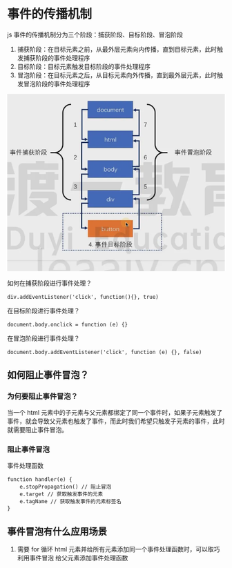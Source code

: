 # 事件的传播机制

js 事件的传播机制分为三个阶段：捕获阶段、目标阶段、冒泡阶段

1.  捕获阶段：在目标元素之前，从最外层元素向内传播，直到目标元素，此时触发捕获阶段的事件处理程序
2.  目标阶段：目标元素触发目标阶段的事件处理程序
3.  冒泡阶段：在目标元素之后，从目标元素向外传播，直到最外层元素，此时触发冒泡阶段的事件处理程序

![img](./img/image.png 'note')

如何在捕获阶段进行事件处理？

```
div.addEventListener('click', function(){}, true)
```

在目标阶段进行事件处理？

```
document.body.onclick = function (e) {}
```

在冒泡阶段进行事件处理？

```
document.body.addEventListener('click', function (e) {}, false)
```

## 如何阻止事件冒泡？

### 为何要阻止事件冒泡？

当一个 html 元素中的子元素与父元素都绑定了同一个事件时，如果子元素触发了事件，就会导致父元素也触发了事件，而此时我们希望只触发子元素的事件，此时就需要阻止事件冒泡。

### 阻止事件冒泡

事件处理函数

```
function handler(e) {
    e.stopPropagation() // 阻止冒泡
    e.target // 获取触发事件的元素
    e.tagName // 获取触发事件的元素标签名
}
```

## 事件冒泡有什么应用场景

1. 需要 for 循环 html 元素并给所有元素添加同一个事件处理函数时，可以取巧利用事件冒泡 给父元素添加事件处理函数
